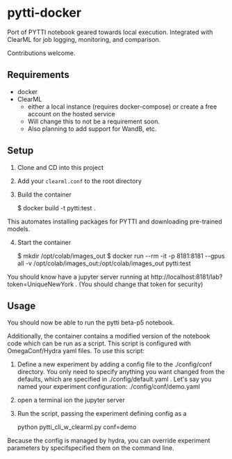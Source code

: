 # pytti-docker

Port of PYTTI notebook geared towards local execution. Integrated with ClearML for job logging, monitoring, and comparison. 

Contributions welcome.

## Requirements

* docker
* ClearML 
  - either a local instance (requires docker-compose) or create a free account on the hosted service
  - Will change this to not be a requirement soon.
  - Also planning to add support for WandB, etc. 

## Setup

1. Clone and CD into this project
2. Add your `clearml.conf` to the root directory
3. Build the container

    $ docker build -t pytti:test .
    
  This automates installing packages for PYTTI and downloading pre-trained models.

4. Start the container

    $ mkdir /opt/colab/images_out
    $ docker run --rm -it -p 8181:8181 --gpus all -v /opt/colab/images_out:/opt/colab/images_out pytti:test
    
  You should know have a jupyter server running at http://localhost:8181/lab?token=UniqueNewYork . (You should change that token for security)

## Usage

You should now be able to run the pytti beta-p5 notebook. 

Additionally, the container contains a modified version of the notebook code which can be run as a script. This script is configured with OmegaConf/Hydra yaml files. To use this script:

1. Define a new experiment by adding a config file to the ./config/conf directory. You only need to specify anything you want changed from the defaults, which are specified in ./config/default.yaml . Let's say you named your experiment configuration: ./config/conf/demo.yaml

2. open a terminal ion the jupyter server
3. Run the script, passing the experiment defining config as a 

    python pytti_cli_w_clearml.py conf=demo
    
  Because the config is managed by hydra, you can override experiment parameters by specifspecified them on the command line.
